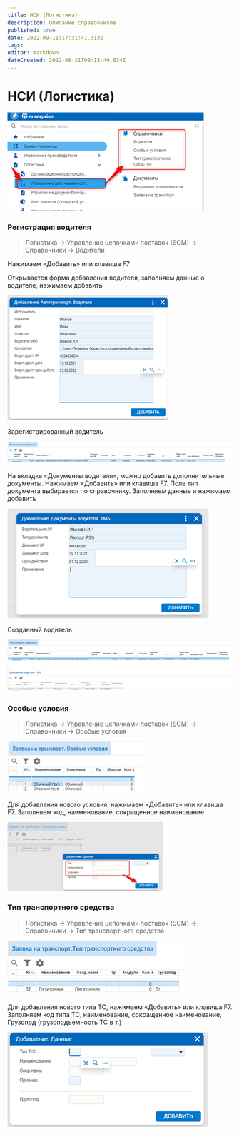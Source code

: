```yaml
---
title: НСИ (Логистика)
description: Описание справочников
published: true
date: 2022-09-11T17:31:41.313Z
tags: 
editor: markdown
dateCreated: 2022-08-31T09:15:40.634Z
---
```


# НСИ (Логистика)

![](<../../assets/image (715).png>)

### Регистрация водителя <a href="#_toc90553379" id="_toc90553379"></a>

>Логистика → Управление цепочками поставок (SCM) → Справочники → Водители

Нажимаем «Добавить» или клавиша F7

Открывается форма добавления водителя, заполняем данные о водителе, нажимаем добавить

![](<../../assets/image (790).png>)

Зарегистрированный водитель

![](<../../assets/image (516).png>)

На вкладке «Документы водителя», можно добавить дополнительные документы. Нажимаем «Добавить» или клавиша F7. Поле тип документа выбирается по справочнику. Заполняем данные и нажимаем добавить

![](<../../assets/image (367).png>)

Созданный водитель

![](<../../assets/image (352).png>)

### Особые условия <a href="#_toc90553380" id="_toc90553380"></a>

>Логистика → Управление цепочками поставок (SCM) → Справочники → Особые условия

![](<../../assets/image (557).png>)

Для добавления нового условия, нажимаем «Добавить» или клавиша F7. Заполняем код, наименование, сокращенное наименование

![](<../../assets/image (704).png>)

### Тип транспортного средства <a href="#_toc90553381" id="_toc90553381"></a>

>Логистика → Управление цепочками поставок (SCM) → Справочники → Тип транспортного средства


![](<../../assets/image (187).png>)

Для добавления нового типа ТС, нажимаем «Добавить» или клавиша F7. Заполняем код типа ТС, наименование, сокращенное наименование, Грузопод (грузоподъемность ТС в т.)

![](<../../assets/image (408).png>)
